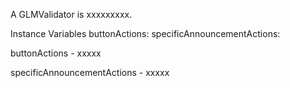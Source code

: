 A GLMValidator is xxxxxxxxx.Instance Variables	buttonActions:		<Object>	specificAnnouncementActions:		<Object>buttonActions	- xxxxxspecificAnnouncementActions	- xxxxx
